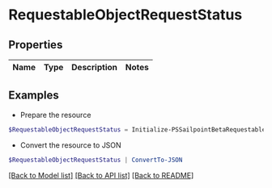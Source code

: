 # RequestableObjectRequestStatus
## Properties

Name | Type | Description | Notes
------------ | ------------- | ------------- | -------------

## Examples

- Prepare the resource
```powershell
$RequestableObjectRequestStatus = Initialize-PSSailpointBetaRequestableObjectRequestStatus 
```

- Convert the resource to JSON
```powershell
$RequestableObjectRequestStatus | ConvertTo-JSON
```

[[Back to Model list]](../README.md#documentation-for-models) [[Back to API list]](../README.md#documentation-for-api-endpoints) [[Back to README]](../README.md)

